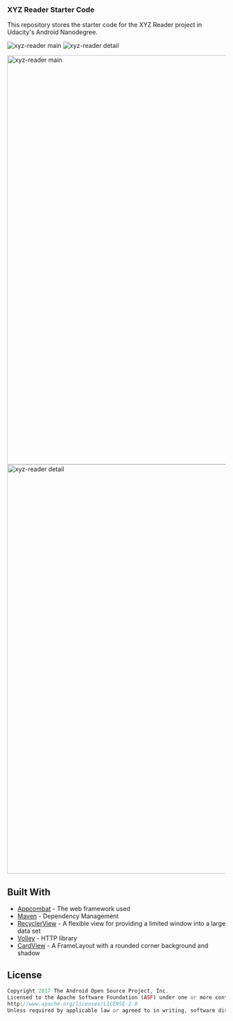 ### XYZ Reader Starter Code

This repository stores the starter code for the XYZ Reader project in Udacity's Android Nanodegree.


![xyz-reader main](https://github.com/ranforsin/xyz-reader/blob/master/pixel_main_screen.png)
![xyz-reader detail](https://github.com/ranforsin/xyz-reader/blob/master/pixel_detail_screen(resized).png)

<img src="https://github.com/ranforsin/xyz-reader/blob/master/pixel_main_screen.png" alt="xyz-reader main" width="531" height="942">
<img src="https://github.com/ranforsin/xyz-reader/blob/master/pixel_detail_screen(resized).png" alt="xyz-reader detail" width="531" height="942">

## Built With

* [Appcombat](http://www.dropwizard.io/1.0.2/docs/) - The web framework used
* [Maven](https://maven.apache.org/) - Dependency Management
* [RecyclerView](https://developer.android.com/reference/android/support/v7/widget/RecyclerView) - A flexible view for providing a limited window into a large data set
* [Volley](https://github.com/google/volley) - HTTP library
* [CardView](https://developer.android.com/reference/android/support/v7/widget/CardView) - A FrameLayout with a rounded corner background and shadow



## License
```php
Copyright 2017 The Android Open Source Project, Inc.
Licensed to the Apache Software Foundation (ASF) under one or more contributor license agreements. See the NOTICE file distributed with this work for additional information regarding copyright ownership. The ASF licenses this file to you under the Apache License, Version 2.0 (the "License"); you may not use this file except in compliance with the License. You may obtain a copy of the License at
http://www.apache.org/licenses/LICENSE-2.0
Unless required by applicable law or agreed to in writing, software distributed under the License is distributed on an "AS IS" BASIS, WITHOUT WARRANTIES OR CONDITIONS OF ANY KIND, either express or implied. See the License for the specific language governing permissions and limitations under the License.
```
